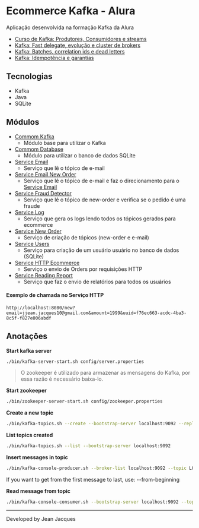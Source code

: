 # Ecommerce Kafka - Alura

Aplicação desenvolvida na formação Kafka da Alura

- [Curso de Kafka: Produtores, Consumidores e streams](https://cursos.alura.com.br/course/kafka-introducao-a-streams-em-microservicos)
- [Kafka: Fast delegate, evolução e cluster de brokers](https://cursos.alura.com.br/course/kafka-cluster-de-microservicos)
- [Kafka: Batches, correlation ids e dead letters](https://cursos.alura.com.br/course/kafka-batches-correlation-ids-e-dead-letters)
- [Kafka: Idempotência e garantias](https://cursos.alura.com.br/course/kafka-idempotencia-e-garantias)

## Tecnologias

- Kafka
- Java
- SQLite

## Módulos

- [Commom Kafka](./commom-kafka)
    - Módulo base para utilizar o Kafka
- [Commom Database](./commom-database)
    - Módulo para utilizar o banco de dados SQLite
- [Service Email](./service-email)
    - Serviço que lê o tópico de e-mail
- [Service Email New Order](./service-email)
  - Serviço que lê o tópico de e-mail e faz o direcionamento para o [Service Email](./service-email)
- [Service Fraud Detector](./service-fraud-detector)
    - Serviço que lê o tópico de new-order e verifica se o pedido é uma fraude
- [Service Log](./service-log)
    - Serviço que gera os logs lendo todos os tópicos gerados para ecommerce
- [Service New Order](./service-new-order)
    - Serviço de criação de tópicos (new-order e e-mail)
- [Service Users](./service-users)
    - Serviço para criação de um usuário usuário no banco de dados (SQLite)
- [Service HTTP Ecommerce](./service-http-ecommerce)
    - Serviço o envio de Orders por requisições HTTP
- [Service Reading Report](./service-reading-report)
    - Serviço que faz o envio de relatórios para todos os usuários

#### Exemplo de chamada no Serviço HTTP

```
http://localhost:8080/new?email=jjean.jacques10@gmail.com&amount=1999&uuid=f76ec663-acdc-4ba3-8c5f-f827e006abdf
```

## Anotações

**Start kafka server**

```bash
./bin/kafka-server-start.sh config/server.properties
```

> O zookeeper é utilizado para armazenar as mensagens do Kafka, por essa razão é necessário baixa-lo.

**Start zookeeper**

```bash
./bin/zookeeper-server-start.sh config/zookeeper.properties
```

**Create a new topic**

```bash
./bin/kafka-topics.sh --create --bootstrap-server localhost:9092 --replication-factor 1 --partitions 1 --topic LOJA_NOVOPEDIDO
```

**List topics created**

```bash
./bin/kafka-topics.sh --list --bootstrap-server localhost:9092
```

**Insert messages in topic**

```bash
./bin/kafka-console-producer.sh --broker-list localhost:9092 --topic LOJA_NOVOPEDIDO
```

If you want to get from the first message to last, use: --from-beginning

**Read message from topic**

```bash
./bin/kafka-console-consumer.sh --bootstrap-server localhost:9092 --topic ECOMMERCE_NEW_ORDER --from-beginning
```

---
Developed by Jean Jacques